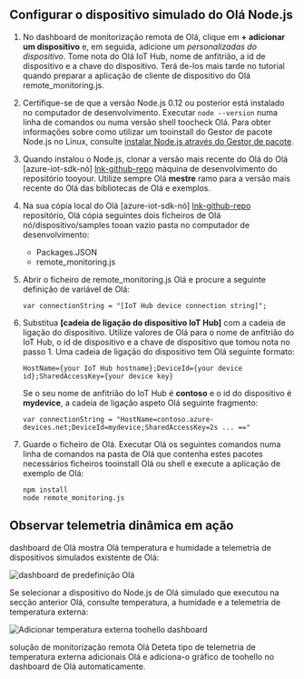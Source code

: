 ## <a name="configure-hello-nodejs-simulated-device"></a>Configurar o dispositivo simulado do Olá Node.js
1. No dashboard de monitorização remota de Olá, clique em **+ adicionar um dispositivo** e, em seguida, adicione um *personalizadas do dispositivo*. Tome nota do Olá IoT Hub, nome de anfitrião, a id de dispositivo e a chave do dispositivo. Terá de-los mais tarde no tutorial quando preparar a aplicação de cliente de dispositivo do Olá remote_monitoring.js.
2. Certifique-se de que a versão Node.js 0.12 ou posterior está instalado no computador de desenvolvimento. Executar `node --version` numa linha de comandos ou numa versão shell toocheck Olá. Para obter informações sobre como utilizar um tooinstall do Gestor de pacote Node.js no Linux, consulte [instalar Node.js através do Gestor de pacote][node-linux].
3. Quando instalou o Node.js, clonar a versão mais recente do Olá do Olá [azure-iot-sdk-nó] [ lnk-github-repo] máquina de desenvolvimento do repositório tooyour. Utilize sempre Olá **mestre** ramo para a versão mais recente do Olá das bibliotecas de Olá e exemplos.
4. Na sua cópia local do Olá [azure-iot-sdk-nó] [ lnk-github-repo] repositório, Olá cópia seguintes dois ficheiros de Olá nó/dispositivo/samples tooan vazio pasta no computador de desenvolvimento:
   
   * Packages.JSON
   * remote_monitoring.js
5. Abrir o ficheiro de remote_monitoring.js Olá e procure a seguinte definição de variável de Olá:
   
    ```
    var connectionString = "[IoT Hub device connection string]";
    ```
6. Substitua **[cadeia de ligação do dispositivo IoT Hub]** com a cadeia de ligação do dispositivo. Utilize valores de Olá para o nome de anfitrião do IoT Hub, o id de dispositivo e a chave de dispositivo que tomou nota no passo 1. Uma cadeia de ligação do dispositivo tem Olá seguinte formato:
   
    ```
    HostName={your IoT Hub hostname};DeviceId={your device id};SharedAccessKey={your device key}
    ```
   
    Se o seu nome de anfitrião do IoT Hub é **contoso** e o id do dispositivo é **mydevice**, a cadeia de ligação aspeto Olá seguinte fragmento:
   
    ```
    var connectionString = "HostName=contoso.azure-devices.net;DeviceId=mydevice;SharedAccessKey=2s ... =="
    ```
7. Guarde o ficheiro de Olá. Executar Olá os seguintes comandos numa linha de comandos na pasta de Olá que contenha estes pacotes necessários ficheiros tooinstall Olá ou shell e execute a aplicação de exemplo de Olá:
   
    ```
    npm install
    node remote_monitoring.js
    ```

## <a name="observe-dynamic-telemetry-in-action"></a>Observar telemetria dinâmica em ação
dashboard de Olá mostra Olá temperatura e humidade a telemetria de dispositivos simulados existente de Olá:

![dashboard de predefinição Olá][image1]

Se selecionar a dispositivo do Node.js de Olá simulado que executou na secção anterior Olá, consulte temperatura, a humidade e a telemetria de temperatura externa:

![Adicionar temperatura externa toohello dashboard][image2]

solução de monitorização remota Olá Deteta tipo de telemetria de temperatura externa adicionais Olá e adiciona-o gráfico de toohello no dashboard de Olá automaticamente.

[node-linux]: https://github.com/nodejs/node-v0.x-archive/wiki/Installing-Node.js-via-package-manager
[lnk-github-repo]: https://github.com/Azure/azure-iot-sdk-node
[image1]: media/iot-suite-send-external-temperature/image1.png
[image2]: media/iot-suite-send-external-temperature/image2.png